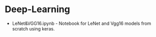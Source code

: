 # Deep-Learning
* LeNet&VGG16.ipynb - Notebook for LeNet and Vgg16 models from scratch using keras.
